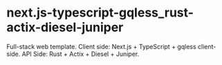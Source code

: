 # next.js-typescript-gqless_rust-actix-diesel-juniper

Full-stack web template. Client side: Next.js + TypeScript + gqless client-side. API Side: Rust + Actix + Diesel + Juniper.
